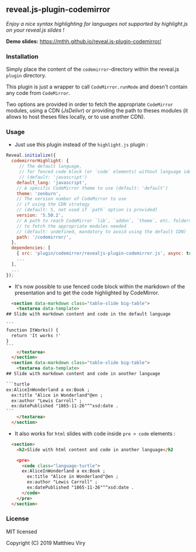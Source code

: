 ## reveal.js-plugin-codemirror

*Enjoy a nice syntax highlighting for languages not supported by highlight.js on your reveal.js slides !*

**Demo slides:** https://mthh.github.io/reveal.js-plugin-codemirror/

### Installation

Simply place the content of the `codemirror`-directory within the reveal.js `plugin` directory.

This plugin is just a wrapper to call `CodeMirror.runMode` and doesn't contain any code from `CodeMirror`.

Two options are provided in order to fetch the appropriate `CodeMirror` modules, using a CDN (*JsDelivr*) or providing the path to theses modules (it allows to host theses files locally, or to use another CDN).

### Usage
- Just use this plugin instead of the `highlight.js` plugin :

```js
Reveal.initialize({
  codemirrorHighlight: {
     // The default language,
     // for fenced code block (or `code` elements) without language identifier
     // (default: 'javascript')
    default_lang: 'javascript',
    // A specific CodeMirror theme to use (default: 'default')
    theme: 'zenburn',
    // The version number of CodeMirror to use
    // if using the CDN strategy
    // (default: 5, not used if `path` option is provided)
    version: '5.50.2',
    // A path to reach CodeMirror `lib`, `addon`, `theme`, etc. folders
    // to fetch the appropriate modules needed
    // (default: undefined, mandatory to avoid using the default CDN)
    path: '/codemirror/',
  },
  dependencies: [
    { src: 'plugin/codemirror/revealjs-plugin-codemirror.js', async: true },
    ...
  ],
  ...
});
```

- It's now possible to use fenced code block within the markdown of the presentation and to get the code highlighted by CodeMirror.

``````html
  <section data-markdown class="table-slide big-table">
    <textarea data-template>
## Slide with markdown content and code in the default language

```
function ItWorks() {
  return 'It works !'
}
```
    </textarea>
  </section>
  <section data-markdown class="table-slide big-table">
    <textarea data-template>
## Slide with markdown content and code in another language

```turtle
ex:AliceInWonderland a ex:Book ;
  ex:title "Alice in Wonderland"@en ;
  ex:author "Lewis Carroll" ;
  ex:datePublished "1865-11-26"^^xsd:date .
```
    </textarea>
  </section>
``````

- It also works for `html` slides with code inside `pre > code` elements :

```html
  <section>
    <h2>Slide with html content and code in another language</h2

    <pre>
      <code class="language-turtle">
      ex:AliceInWonderland a ex:Book ;
        ex:title "Alice in Wonderland"@en ;
        ex:author "Lewis Carroll" ;
        ex:datePublished "1865-11-26"^^xsd:date .
      </code>
    </pre>
  </section>
```


### License

MIT licensed

Copyright (C) 2019 Matthieu Viry
